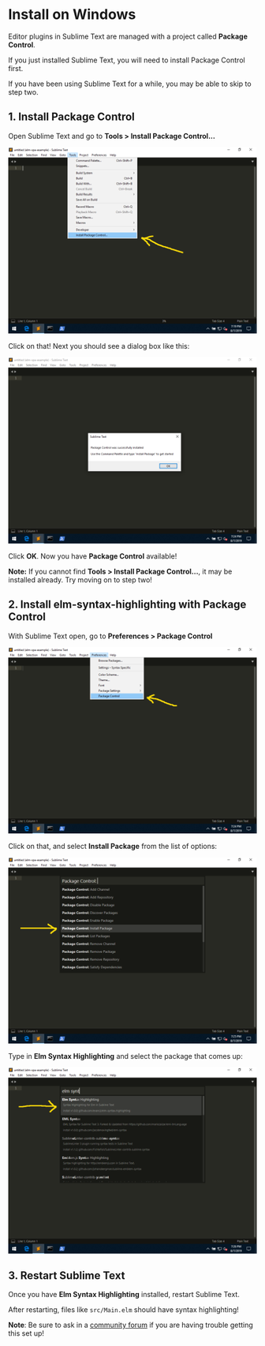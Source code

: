 # Install on Windows

Editor plugins in Sublime Text are managed with a project called **Package Control**.

If you just installed Sublime Text, you will need to install Package Control first.

If you have been using Sublime Text for a while, you may be able to skip to step two.


## 1. Install Package Control

Open Sublime Text and go to **Tools > Install Package Control...**

![Install Package Control](images/windows-1.png)

Click on that! Next you should see a dialog box like this:

![Package Control Dialog](images/windows-2.png)

Click **OK**. Now you have **Package Control** available!

**Note:** If you cannot find **Tools > Install Package Control...**, it may be installed already. Try moving on to step two!


## 2. Install elm-syntax-highlighting with Package Control

With Sublime Text open, go to **Preferences > Package Control**

![Open Package Control](images/windows-3.png)

Click on that, and select **Install Package** from the list of options:

![Select Install Package](images/windows-4.png)

Type in **Elm Syntax Highlighting** and select the package that comes up:

![Find Elm Syntax Highlighting](images/windows-5.png)


## 3. Restart Sublime Text

Once you have **Elm Syntax Highlighting** installed, restart Sublime Text.

After restarting, files like `src/Main.elm` should have syntax highlighting!

**Note**: Be sure to ask in a [community forum](https://elm-lang.org/community) if you are having trouble getting this set up!
